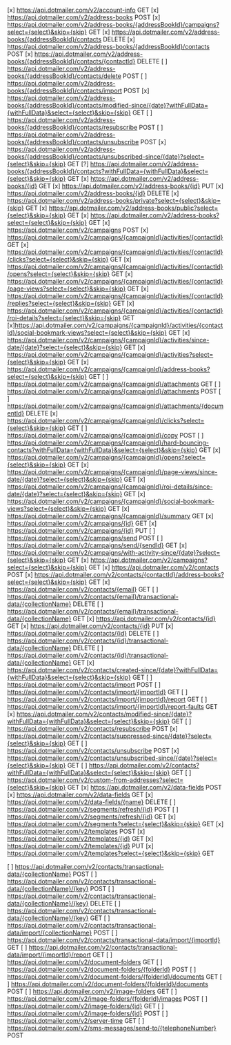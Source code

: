 [x] https://api.dotmailer.com/v2/account-info	GET
[x] https://api.dotmailer.com/v2/address-books	POST
[x] https://api.dotmailer.com/v2/address-books/{addressBookId}/campaigns?select={select}&skip={skip}	GET
[x] https://api.dotmailer.com/v2/address-books/{addressBookId}/contacts	DELETE
[x] https://api.dotmailer.com/v2/address-books/{addressBookId}/contacts POST
[x] https://api.dotmailer.com/v2/address-books/{addressBookId}/contacts/{contactId}	DELETE
[ ] https://api.dotmailer.com/v2/address-books/{addressBookId}/contacts/delete	POST
[ ] https://api.dotmailer.com/v2/address-books/{addressBookId}/contacts/import	POST
[x] https://api.dotmailer.com/v2/address-books/{addressBookId}/contacts/modified-since/{date}?withFullData={withFullData}&select={select}&skip={skip}	GET
[ ] https://api.dotmailer.com/v2/address-books/{addressBookId}/contacts/resubscribe	POST
[ ] https://api.dotmailer.com/v2/address-books/{addressBookId}/contacts/unsubscribe	POST
[x] https://api.dotmailer.com/v2/address-books/{addressBookId}/contacts/unsubscribed-since/{date}?select={select}&skip={skip}	GET
[?] https://api.dotmailer.com/v2/address-books/{addressBookId}/contacts?withFullData={withFullData}&select={select}&skip={skip}	GET
[x] https://api.dotmailer.com/v2/address-books/{id}	GET
[x] https://api.dotmailer.com/v2/address-books/{id} PUT
[x] https://api.dotmailer.com/v2/address-books/{id} DELETE
[x] https://api.dotmailer.com/v2/address-books/private?select={select}&skip={skip}	GET
[x] https://api.dotmailer.com/v2/address-books/public?select={select}&skip={skip}	GET
[x] https://api.dotmailer.com/v2/address-books?select={select}&skip={skip}	GET
[x] https://api.dotmailer.com/v2/campaigns	POST
[x] https://api.dotmailer.com/v2/campaigns/{campaignId}/activities/{contactId}	GET
[x] https://api.dotmailer.com/v2/campaigns/{campaignId}/activities/{contactId}/clicks?select={select}&skip={skip}	GET
[x] https://api.dotmailer.com/v2/campaigns/{campaignId}/activities/{contactId}/opens?select={select}&skip={skip}	GET
[x] https://api.dotmailer.com/v2/campaigns/{campaignId}/activities/{contactId}/page-views?select={select}&skip={skip}	GET
[x] https://api.dotmailer.com/v2/campaigns/{campaignId}/activities/{contactId}/replies?select={select}&skip={skip}	GET
[x] https://api.dotmailer.com/v2/campaigns/{campaignId}/activities/{contactId}/roi-details?select={select}&skip={skip}	GET
[x]https://api.dotmailer.com/v2/campaigns/{campaignId}/activities/{contactId}/social-bookmark-views?select={select}&skip={skip} GET
[x] https://api.dotmailer.com/v2/campaigns/{campaignId}/activities/since-date/{date}?select={select}&skip={skip}	GET
[x] https://api.dotmailer.com/v2/campaigns/{campaignId}/activities?select={select}&skip={skip}	GET
[x] https://api.dotmailer.com/v2/campaigns/{campaignId}/address-books?select={select}&skip={skip}	GET
[ ] https://api.dotmailer.com/v2/campaigns/{campaignId}/attachments	GET
[ ] https://api.dotmailer.com/v2/campaigns/{campaignId}/attachments	POST
[ ] https://api.dotmailer.com/v2/campaigns/{campaignId}/attachments/{documentId}	DELETE
[x] https://api.dotmailer.com/v2/campaigns/{campaignId}/clicks?select={select}&skip={skip}	GET
[ ] https://api.dotmailer.com/v2/campaigns/{campaignId}/copy	POST
[ ] https://api.dotmailer.com/v2/campaigns/{campaignId}/hard-bouncing-contacts?withFullData={withFullData}&select={select}&skip={skip}	GET
[x] https://api.dotmailer.com/v2/campaigns/{campaignId}/opens?select={select}&skip={skip}	GET
[x] https://api.dotmailer.com/v2/campaigns/{campaignId}/page-views/since-date/{date}?select={select}&skip={skip}	GET
[x] https://api.dotmailer.com/v2/campaigns/{campaignId}/roi-details/since-date/{date}?select={select}&skip={skip}	GET
[x] https://api.dotmailer.com/v2/campaigns/{campaignId}/social-bookmark-views?select={select}&skip={skip}	GET
[x] https://api.dotmailer.com/v2/campaigns/{campaignId}/summary	GET
[x] https://api.dotmailer.com/v2/campaigns/{id}	GET
[x] https://api.dotmailer.com/v2/campaigns/{id}	PUT
[ ] https://api.dotmailer.com/v2/campaigns/send	POST
[ ] https://api.dotmailer.com/v2/campaigns/send/{sendId}	GET
[x] https://api.dotmailer.com/v2/campaigns/with-activity-since/{date}?select={select}&skip={skip}	GET
[x] https://api.dotmailer.com/v2/campaigns?select={select}&skip={skip}	GET
[x] https://api.dotmailer.com/v2/contacts	POST
[x] https://api.dotmailer.com/v2/contacts/{contactId}/address-books?select={select}&skip={skip}	GET
[x] https://api.dotmailer.com/v2/contacts/{email}	GET
[ ] https://api.dotmailer.com/v2/contacts/{email}/transactional-data/{collectionName}	DELETE
[ ] https://api.dotmailer.com/v2/contacts/{email}/transactional-data/{collectionName}	GET
[x] https://api.dotmailer.com/v2/contacts/{id}	GET
[x] https://api.dotmailer.com/v2/contacts/{id}	PUT
[x] https://api.dotmailer.com/v2/contacts/{id}	DELETE
[ ] https://api.dotmailer.com/v2/contacts/{id}/transactional-data/{collectionName}	DELETE
[ ] https://api.dotmailer.com/v2/contacts/{id}/transactional-data/{collectionName}	GET
[x] https://api.dotmailer.com/v2/contacts/created-since/{date}?withFullData={withFullData}&select={select}&skip={skip}	GET
[ ] https://api.dotmailer.com/v2/contacts/import	POST
[ ] https://api.dotmailer.com/v2/contacts/import/{importId}	GET
[ ] https://api.dotmailer.com/v2/contacts/import/{importId}/report	GET
[ ] https://api.dotmailer.com/v2/contacts/import/{importId}/report-faults	GET
[x] https://api.dotmailer.com/v2/contacts/modified-since/{date}?withFullData={withFullData}&select={select}&skip={skip}	GET
[ ] https://api.dotmailer.com/v2/contacts/resubscribe	POST
[x] https://api.dotmailer.com/v2/contacts/suppressed-since/{date}?select={select}&skip={skip}	GET
[ ] https://api.dotmailer.com/v2/contacts/unsubscribe	POST
[x] https://api.dotmailer.com/v2/contacts/unsubscribed-since/{date}?select={select}&skip={skip}	GET
[ ] https://api.dotmailer.com/v2/contacts?withFullData={withFullData}&select={select}&skip={skip}	GET
[ ] https://api.dotmailer.com/v2/custom-from-addresses?select={select}&skip={skip}	GET
[x] https://api.dotmailer.com/v2/data-fields	POST
[x] https://api.dotmailer.com/v2/data-fields	GET
[x] https://api.dotmailer.com/v2/data-fields/{name}	DELETE
[ ] https://api.dotmailer.com/v2/segments/refresh/{id}	POST
[ ] https://api.dotmailer.com/v2/segments/refresh/{id}	GET
[x] https://api.dotmailer.com/v2/segments?select={select}&skip={skip}	GET
[x] https://api.dotmailer.com/v2/templates	POST
[x] https://api.dotmailer.com/v2/templates/{id}	GET
[x] https://api.dotmailer.com/v2/templates/{id}	PUT 
[x] https://api.dotmailer.com/v2/templates?select={select}&skip={skip}	GET



[ ] https://api.dotmailer.com/v2/contacts/transactional-data/{collectionName}	POST
[ ] https://api.dotmailer.com/v2/contacts/transactional-data/{collectionName}/{key}	POST
[ ] https://api.dotmailer.com/v2/contacts/transactional-data/{collectionName}/{key}	DELETE
[ ] https://api.dotmailer.com/v2/contacts/transactional-data/{collectionName}/{key}	GET
[ ] https://api.dotmailer.com/v2/contacts/transactional-data/import/{collectionName}	POST
[ ] https://api.dotmailer.com/v2/contacts/transactional-data/import/{importId}	GET
[ ] https://api.dotmailer.com/v2/contacts/transactional-data/import/{importId}/report	GET
[ ] https://api.dotmailer.com/v2/document-folders	GET
[ ] https://api.dotmailer.com/v2/document-folders/{folderId}	POST
[ ] https://api.dotmailer.com/v2/document-folders/{folderId}/documents	GET
[ ] https://api.dotmailer.com/v2/document-folders/{folderId}/documents	POST
[ ] https://api.dotmailer.com/v2/image-folders	GET
[ ] https://api.dotmailer.com/v2/image-folders/{folderId}/images	POST
[ ] https://api.dotmailer.com/v2/image-folders/{id}	GET
[ ] https://api.dotmailer.com/v2/image-folders/{id}	POST
[ ] https://api.dotmailer.com/v2/server-time	GET
[ ] https://api.dotmailer.com/v2/sms-messages/send-to/{telephoneNumber}	POST
